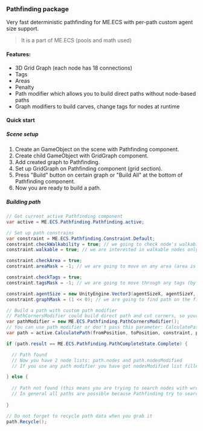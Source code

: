 ### Pathfinding package

Very fast deterministic pathfinding for ME.ECS with per-path custom agent size support.
> It is a part of ME.ECS (pools and math used)

#### Features:
* 3D Grid Graph (each node has 18 connections)
* Tags
* Areas
* Penalty
* Path modifier which allows you to build direct paths without node-based paths
* Graph modifiers to build carves, change tags for nodes at runtime

#### Quick start

##### Scene setup

1. Create an GameObject on the scene with Pathfinding component.
2. Create child GameObject with GridGraph component.
3. Add created graph to Pathfinding.
4. Set up GridGraph on Pathfinding component (grid section).
5. Press "Build" button on certain graph or "Build All" at the bottom of Pathfinding component.
6. Now you are ready to build a path.

##### Building path

```csharp
// Get current active Pathfinding component
var active = ME.ECS.Pathfinding.Pathfinding.active;

// Set up path constrains
var constraint = ME.ECS.Pathfinding.Constraint.Default;
constraint.checkWalkability = true; // we going to check node's walkability (default value is true)
constraint.walkable = true; // we are interested in walkable nodes only (default value is true)

constraint.checkArea = true;
constraint.areaMask = -1; // we are going to move on any area (area is the block bordered with unwalkable nodes)

constraint.checkTags = true;
constraint.tagsMask = -1; // we are going to move through any tags (by default this value is -1, so you can set checkTags = false)

constraint.agentSize = new UnityEngine.Vector3(agentSizeX, agentSizeY, agentSizeZ);
constraint.graphMask = (1 << 0); // we are going to find path on the first graph only (by default this value is -1 (any), so you can leave it -1)

// Build a path with custom path modifier
// PathCornersModifier could build direct path and cut corners, so your path will be more user-friendly.
var pathModifier = new ME.ECS.Pathfinding.PathCornersModifier();
// You can use path modifier or don't pass this parameter: CalculatePath(p1, p2, constrant)
var path = active.CalculatePath(fromPosition, toPosition, constraint, pathModifier);

if (path.result == ME.ECS.Pathfinding.PathCompleteState.Complete) {

  // Path found
  // Now you have 2 node lists: path.nodes and path.nodesModified
  // If you use any path modifier you have got nodesModified list filled with new nodes and if not this list will be null

} else {
  
  // Path not found (this means you are trying to search nodes with wrong constrains)
  // In general all paths are possible because Pathfinding try to search nearest suitable nodes instead of returns NotExist state. But if you pass wrong constrants and no node will suitable for this - so the path couldn't been calculated.
  
}

// Do not forget to recycle path data when you grab it
path.Recycle();
